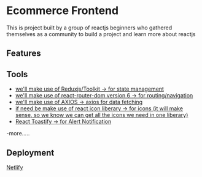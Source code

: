 # Ecommerce Frontend

This is project built by a group of reactjs beginners who gathered themselves as a community to build a project and learn more about reactjs

## Features

## Tools

- [we'll make use of Reduxjs/Toolkit -> for state management](https://redux-toolkit.js.org/introduction/getting-started)
- [we'll make use of react-router-dom version 6 -> for routing/navigation](https://reactrouter.com/docs/en/v6/getting-started/installation)
- [we'll make use of AXIOS -> axios for data fetching](https://axios-http.com/docs/intro)
- [if need be make use of react icon liberary -> for icons (it will make sense, so we know we can get all the icons we need in one liberary)](https://react-icons.github.io/react-icons/)
- [React Toastify -> for Alert Notification](https://www.npmjs.com/package/react-toastify)

-more.....

## Deployment

[Netlify](https://www.netlify.com/)

<!-- https://sophdev.herokuapp.com/api/v1/products/new-arrivals -->
